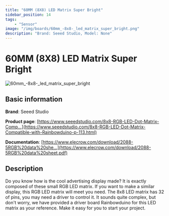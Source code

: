```yaml
---
title: "60MM (8X8) LED Matrix Super Bright"
sidebar_position: 14
tags:
    - "Sensor"
image: "/img/boards/60mm_-8x8-_led_matrix_super_bright.png"
description: "Brand: Seeed Studio, Model: None"
---
```

# 60MM (8X8) LED Matrix Super Bright

![60mm_-8x8-_led_matrix_super_bright](/img/boards/60mm_-8x8-_led_matrix_super_bright.png)

## Basic information

**Brand**: Seeed Studio

**Product page**: [https://www.seeedstudio.com/8x8-RGB-LED-Dot-Matrix-Comp...](https://www.seeedstudio.com/8x8-RGB-LED-Dot-Matrix-Compatible-with-Rainbowduino-p-113.html)

**Documentation**: [https://www.elecrow.com/download/2088-5RGB%20data%20she...](https://www.elecrow.com/download/2088-5RGB%20data%20sheet.pdf)

## Description

Do you know how is the cool advertising display made? It is exactly composed of these small RGB LED matrix\. If you want to make a similar display, this RGB LED matrix will meet you need\. The 8x8 LED matrix has 32 of pins, you may need a driver to control it\. It sounds quite complex, but don't worry, we have provided a driver board Rainbowduino for this LED matrix as your reference\. Make it easy for you to start your project\.

